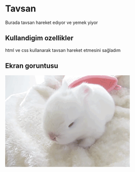 <h1>Tavsan</h1>

Burada tavsan hareket edıyor ve yemek yiyor

<h2> Kullandigim ozellikler </h2>

html ve css kullanarak tavsan hareket etmesini sağladım

<h2> Ekran goruntusu </h2>

![](screen.gif)

